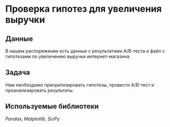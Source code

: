 # Проверка гипотез для увеличения выручки


## Данные

В нашем распоряжении есть данные с результатами А/В-теста и файл с гипотезами по увеличению выручки интернет-магазина.

## Задача

Нам необходимо приоритизировать гипотезы, провести A/B-тест и проанализировать результаты. 

## Используемые библиотеки
*Pandas*, *Matplotlib*, *SciPy*
